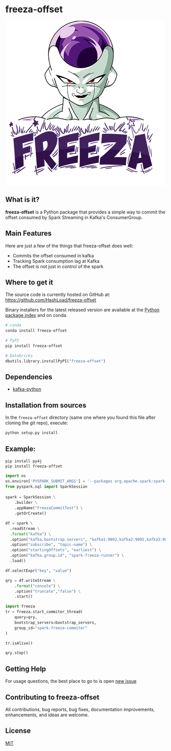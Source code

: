 # freeza-offset

<p align="center">
  <img src="https://github.com/HashLoad/freeza-offset/raw/master/assets/freeza-logo.png" alt="freeza-offset"/>
</p>

## What is it?

**freeza-offset** is a Python package that provides a simple way to commit the offset consumed by Spark Streaming in Kafka's ConsumerGroup.

## Main Features
Here are just a few of the things that freeza-offset does well:

  - Commits the offset consumed in kafka
  - Tracking Spark consumption lag at Kafka
  - The offset is not just in control of the spark

## Where to get it
The source code is currently hosted on GitHub at:
https://github.com/HashLoad/freeza-offset

Binary installers for the latest released version are available at the [Python package index](https://pypi.org/project/freeza-offset) and on conda.

```sh
# conda
conda install freeza-offset
```

```sh
# PyPI
pip install freeza-offset
```
```python
# Databricks
dbutils.library.installPyPI("freeza-offset")
```

## Dependencies
- [kafka-python](https://pypi.org/project/kafka-python)


## Installation from sources

In the `freeza-offset` directory (same one where you found this file after
cloning the git repo), execute:

```sh
python setup.py install
```

## Example:

```shell
pip install py4j  
pip install freeza-offset
```

```python
import os
os.environ['PYSPARK_SUBMIT_ARGS'] = '--packages org.apache.spark:spark-sql-kafka-0-10_2.12:3.0.0 pyspark-shell'
from pyspark.sql import SparkSession

spark = SparkSession \
    .builder \
    .appName("FreezaCommitTest") \
    .getOrCreate()
```

```python
df = spark \
  .readStream \
  .format("kafka") \
  .option("kafka.bootstrap.servers", "kafka1:9092,kafka2:9092,kafka3:9092") \
  .option("subscribe", "topic-name") \
  .option("startingOffsets", "earliest") \
  .option("kafka.group.id", "spark-freeza-runner") \
  .load()
 ```

```python
df.selectExpr("key", "value")
```

```python
qry = df.writeStream \
    .format("console") \
    .option("truncate","false") \
    .start()
```

```python
import freeza
tr = freeza.start_commiter_thread(
    query=qry,
    bootstrap_servers=bootstrap_servers,
    group_id="spark-freeza-commiter"
)
```

```python
tr.isAlive()
```

```python
qry.stop()
```

## Getting Help

For usage questions, the best place to go to is open [new issue](https://github.com/HashLoad/freeza-offset/issues/new)

## Contributing to freeza-offset

All contributions, bug reports, bug fixes, documentation improvements, enhancements, and ideas are welcome.

## License
[MIT](LICENSE)
